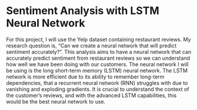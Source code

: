 # Sentiment Analysis with LSTM Neural Network
For this project, I will use the Yelp dataset containing restaurant reviews. My research question is, “Can we create a neural network that will predict sentiment accurately?”.  This analysis aims to have a neural network that can accurately predict sentiment from restaurant reviews so we can understand how well we have been doing with our customers. The neural network I will be using is the long short-term memory (LSTM) neural network. The LSTM network is more efficient due to its ability to remember long-term dependencies, that a recurrent neural network (RNN) struggles with due to vanishing and exploding gradients. It is crucial to understand the context of the customer’s reviews, and with the advanced LSTM capabilities, this would be the best neural network to use.
